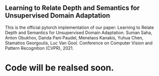 ## Learning to Relate Depth and Semantics for Unsupervised Domain Adaptation

This is the official pytorch implementation of our paper:
Learning to Relate Depth and Semantics for Unsupervised Domain Adaptation. Suman Saha, Anton Obukhov, Danda Pani Paudel, Menelaos Kanakis, Yuhua Chen, Stamatios Georgoulis, Luc Van Gool. Conference on Computer Vision and Pattern Recognition (CVPR), 2021.

# Code will be realsed soon.
